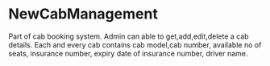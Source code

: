 # NewCabManagement
Part of cab booking system.
Admin can able to get,add,edit,delete a cab details.
Each and every cab contains cab model,cab number, available no of seats, insurance number, expiry date of insurance number, driver name.
